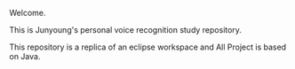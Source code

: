 Welcome.

This is Junyoung's personal voice recognition study repository.

This repository is a replica of an eclipse workspace and All Project is based on Java.

